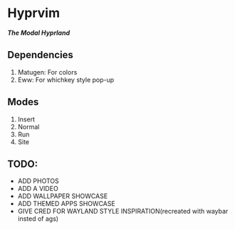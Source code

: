 # Hyprvim
***The Modal Hyprland***

## Dependencies
1. Matugen: For colors
2. Eww: For whichkey style pop-up
## Modes
1. Insert
2. Normal
3. Run
4. Site
## TODO: 
- ADD PHOTOS
- ADD A VIDEO
- ADD WALLPAPER SHOWCASE
- ADD THEMED APPS SHOWCASE
- GIVE CRED FOR WAYLAND STYLE INSPIRATION(recreated with waybar insted of ags)
